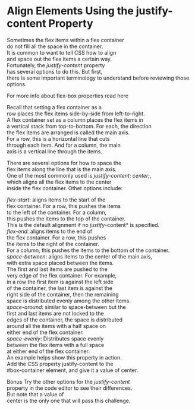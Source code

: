 ﻿# Align Elements Using the justify-content Property  

Sometimes the flex items within a flex container  
do not fill all the space in the container.  
It is common to want to tell CSS how to align  
and space out the flex items a certain way.   
Fortunately, the *justify-content* property   
has several options to do this. But first,   
there is some important terminology to understand before reviewing those options.  

For more info about flex-box properties read here  

Recall that setting a flex container as a     
row places the flex items side-by-side from left-to-right.   
A flex container set as a column places the flex items in   
a vertical stack from top-to-bottom. For each, the direction   
the flex items are arranged is called the main axis.     
For a row, this is a horizontal line that cuts   
through each item. And for a column, the main   
axis is a vertical line through the items.  

There are several options for how to space the   
flex items along the line that is the main axis.   
One of the most commonly used is *justify-content: center;*,   
which aligns all the flex items to the center   
inside the flex container. Other options include:  

*flex-start*: aligns items to the start of the   
flex container. For a row, this pushes the items     
to the left of the container. For a column,     
this pushes the items to the top of the container.   
This is the default alignment if no *justify*-content* is specified.  
*flex-end*: aligns items to the end of   
the flex container. For a row, this pushes   
the items to the right of the container.   
For a column, this pushes the items to the bottom of the container.  
*space-between*: aligns items to the center of the main axis,   
with extra space placed between the items.   
The first and last items are pushed to the   
very edge of the flex container. For example,   
in a row the first item is against the left side   
of the container, the last item is against the   
right side of the container, then the remaining   
space is distributed evenly among the other items.  
*space-around*: similar to space-between but the  
first and last items are not locked to the   
edges of the container, the space is distributed   
around all the items with a half space on   
either end of the flex container.  
*space-evenly*: Distributes space evenly   
between the flex items with a full space   
at either end of the flex container.  
An example helps show this property in action.   
Add the CSS property justify-content to the  
#box-container element, and give it a value of center.  


Bonus
Try the other options for the *justify-content*  
property in the code editor to see their differences.   
But note that a value of   
center is the only one that will pass this challenge.  



